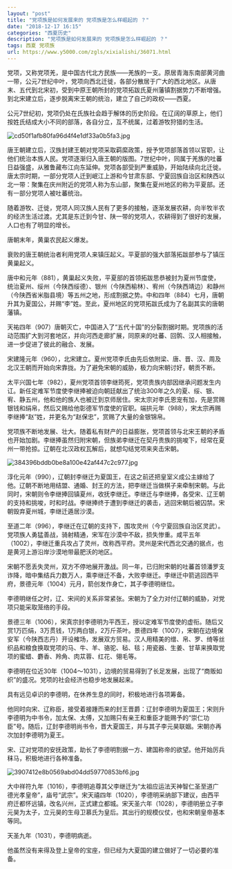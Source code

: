```yaml
---
layout: "post"
title: "党项族是如何发展来的 党项族是怎么样崛起的 ？"
date: "2018-12-17 16:15"
categories: "西夏历史"
description: "党项族是如何发展来的 党项族是怎么样崛起的 ？"
tags: 西夏 党项族
url: https://www.y5000.com/zgls/xixialishi/36071.html
---
```






党项，又称党项羌，是中国古代北方民族——羌族的一支。原居青海东南部黄河曲一带，公元7世纪中叶，党项向西北迁徙，各部分散居于广大的西北地区。从唐末、五代到北宋初，受到中原王朝所封的党项拓跋氏夏州藩镇割据势力不断增强。到北宋建立后，逐步脱离宋王朝的统治，建立了自己的政权——西夏。  

公元7世纪初，党项仍处在氏族社会趋于解体的历史阶段。在辽阔的草原上，他们按姓氏结成大小不同的部落，各自分立，互不统属，过着游牧狩猎的生活。

![cd50f1afb80fa96d4f4e1df33a0b5fa3.jpg](https://img.y5000.com/uploads/allimg/181029/cd50f1afb80fa96d4f4e1df33a0b5fa3.jpg)

唐王朝建立后，汉族封建王朝对党项采取羁縻政策，授予党项部落首领以官职，让他们统治本族人民。党项逐渐归入唐王朝的版图。7世纪中叶，同属于羌族的吐蕃日益强盛，从雅鲁藏布江向东延伸。党项各部受到严重威胁，开始陆续向北迁徙。唐太宗时期，一部分党项人迁到岷江上游和今甘肃东部、宁夏回族自治区和陕西以北一带：聚集在庆州附近的党项人称为东山部，聚集在夏州地区的称为平夏部。还有一部分党项人被吐蕃统治。

随着游牧、迁徙，党项人同汉族人民有了更多的接触，逐渐发展农耕，向半牧半农的经济生活过渡。尤其是东迁到今甘、陕一带的党项人，农耕得到了很好的发展，人口也有了明显的增长。

唐朝末年，黄巢农民起义爆发。

衰败的唐王朝统治者利用党项人来镇压起义。平夏部的强大部落拓跋部参与了镇压黄巢起义。

唐中和元年（881），黄巢起义失败，平夏部的首领拓跋思恭被封为夏州节度使，统治夏州、绥州（今陕西绥德）、银州（今陕西榆林）、宥州（今陕西靖边）和静州（今陕西省米脂县境）等五州之地，形成割据之势。中和四年（884）七月，唐朝升其为夏国公，并赐“李”姓。至此，夏州地区的党项拓跋氏成为了名副其实的唐朝藩镇。

天祐四年（907）唐朝灭亡，中国进入了“五代十国”的分裂割据时期。党项族的活动范围扩大到河套地区，并向河西走廊扩展，同原来的吐蕃、回鹘、汉人相接触，进一步促进了彼此的融合、发展。

宋建隆元年（960），北宋建立。夏州党项李氏由先后依附梁、唐、晋、汉、周及北汉王朝而开始向宋靠拢。为了避免宋朝的威胁，极力向宋朝讨好，朝贡不断。

太平兴国七年（982），夏州党项首领李继筠死，党项贵族内部因继承问题发生内讧。新任定难军节度使李继捧被迫向朝廷献出了统治300年之久的夏、绥、银、宥、静五州，他和他的族人也被迁到京师居住。宋太宗对李氏恩宠有加，先是赏赐银钱和绢帛，然后又赐给他彰德军节度使的官职。端拱元年（988），宋太宗再赐李继捧“赵”姓，并更名为“赵保忠”，赏赐了大量的金银锦帛。

党项族不断地发展、壮大。随着私有财产的日益膨胀，党项首领与北宋王朝的矛盾也开始加剧。李继捧虽然归附宋朝，但族弟李继迁在契丹贵族的挑唆下，经常在夏州一带抢掠。辽朝在北汉政权瓦解后，就想勾结党项来夹击宋朝。

![384396bddb0be8a100e42af447c2c977.jpg](https://img.y5000.com/uploads/allimg/181029/384396bddb0be8a100e42af447c2c977.jpg)

淳化元年（990），辽朝封李继迁为夏国王，在这之前还把皇室义成公主嫁给了他。辽朝不断地用结盟、通婚、封王的方法，把李继迁当做棋子来牵制宋朝。与此同时，宋朝则令李继捧回镇夏州，收抚李继迁。李继迁与李继捧，各受宋、辽王朝的支持和挑唆，时和时战。李继捧终于遭到李继迁的袭击，逃回宋朝后被囚禁。宋朝毁弃夏州城，李继迁遁居沙漠。

至道二年（996），李继迁在辽朝的支持下，围攻灵州（今宁夏回族自治区灵武）。党项族人勇猛善战，骑射精通，宋军在沙漠中不敌，损失惨重。咸平五年（1002），李继迁重兵攻占了灵州，改称西平府。灵州是宋代西北交通的据点，也是黄河上游沿岸沙漠地带最肥沃的地区。

宋朝不愿丢失灵州，双方不停地展开激战。同一年，已归附宋朝的吐蕃首领潘罗支诈降，暗中集结兵力数万人，乘李继迁不备，大败李继迁。李继迁中箭逃回西平府，景德元年（1004）元月，箭创发作身亡，其子李德明继位。

李德明继任之时，辽、宋间的关系非常紧张。宋朝为了全力对付辽朝的威胁，对党项只能采取笼络的手段。

景德三年（1006），宋真宗封李德明为平西王，授以定难军节度使的虚衔。随后又赏1万匹绢，3万贯钱，1万两白银，2万斤茶叶。景德四年（1007），宋朝在边境保安军（今陕西志丹）开设榷场，发展双方贸易。汉人用精美的缯、帛、罗、绮等丝织品和粮食换取党项的马、牛、羊、骆驼、毡、毯；用瓷器、生姜、甘草来换取党项的蜜蜡、麝香、羚角、肉苁蓉、红花、翎毛等。

李德明在位近30年（1004～1031），边境的贸易得到了长足发展，出现了“商贩如织”的盛况。党项的社会经济也稳步地发展起来。

具有远见卓识的李德明，在休养生息的同时，积极地进行各项筹备。

他同时向宋、辽称臣，接受着接踵而来的封王晋爵：辽封李德明为夏国王；宋则升李德明为中书令，加太保、太傅，又加赐只有亲王和重臣才能赐予的“崇仁功臣”号。随后，辽封李德明尚书令，晋大夏国王，并与其子李元昊联姻。宋朝亦再次加封李德明为夏王。

宋、辽对党项的安抚政策，助长了李德明割据一方、建国称帝的欲望。他开始厉兵秣马，积极地进行各种准备。

![3907412e8b0569abd04dd59770853bf6.jpg](https://img.y5000.com/uploads/allimg/181029/3907412e8b0569abd04dd59770853bf6.jpg)

大中祥符九年（1016），李德明追尊其父李继迁为“太祖应运法天神智仁圣至道广德光孝皇帝”，庙号“武宗”。宋天禧四年（1020），李德明采纳部下建议，由西平府迁都怀远镇，改名兴州，正式建立都城。宋天圣六年（1028），李德明册立子李元昊为太子，立元昊的生母卫慕氏为皇后。其出行的规模仪仗，也和宋朝皇帝基本等同。

天圣九年（1031），李德明病逝。

他虽然没有来得及登上皇帝的宝座，但已经为大夏国的建立做好了一切必要的准备。
